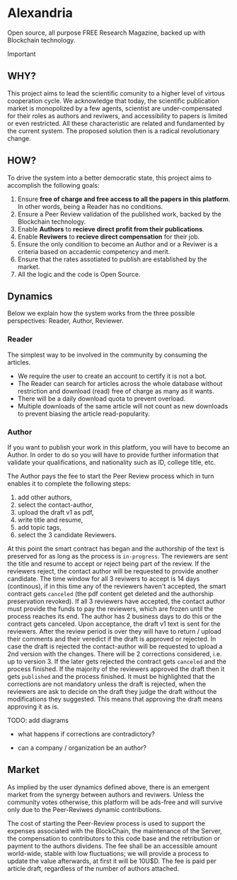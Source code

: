 # Alexandria

Open source, all purpose FREE Research Magazine, backed up with Blockchain technology.

>[!IMPORTANT]
>## WHY?
>This project aims to lead the scientific comunity to a higher level of virtous cooperation cycle.
We acknowledge that today, the scientific publication market is monopolized by a few agents, scientist are under-compensated for their roles as authors and reviwers, and accessibility to papers is limited or even restricted. All these characteristic are related and fundamented by the current system. The proposed solution then is a radical revolutionary change.
>
>## HOW?
>To drive the system into a better democratic state, this project aims to accomplish the following goals:
>1. Ensure **free of charge and free access to all the papers in this platform**. In other words, being a Reader has no conditions.
>2. Ensure a Peer Review validation of the published work, backed by the Blockchain technology.
>3. Enable **Authors** to **recieve direct profit from their publications**.
>4. Enable **Reviwers** to **recieve direct compensation** for their job.
>5. Ensure the only condition to become an Author and or a Reviwer is a criteria based on accademic competency and merit.
>6. Ensure that the rates assotiated to publish are established by the market.
>7. All the logic and the code is Open Source.

## Dynamics

Below we explain how the system works from the three possible perspectives: Reader, Author, Reviewer.

### Reader

The simplest way to be involved in the community by consuming the articles. 
- We require the user to create an account to certify it is not a bot.
- The Reader can search for articles across the whole database without restriction and download (read) free of charge as many as it wants.
- There will be a daily download quota to prevent overload. 
- Multiple downloads of the same article will not count as new downloads to prevent biasing the article read-popularity.

### Author

If you want to publish your work in this platform, you will have to become an Author. In order to do so you will have to provide further information that validate your qualifications, and nationality such as ID, college title, etc.

The Author pays the fee to start the Peer Review process which in turn enables it to complete the following steps:
1. add other authors,
2. select the contact-author,
3. upload the draft v1 as pdf,
4. write title and resume,
5. add topic tags,
6. select the 3 candidate Reviewers.

At this point the smart contract has began and the authorship of the text is preserved for as long as the process is `in-progress`. The reviewers are sent the title and resume to accept or reject being part of the review. If the reviewers reject, the contact author will be requested to provide another candidate. The time window for all 3 reviwers to accept is 14 days (continous), if in this time any of the reviewers haven't accepted, the smart contract gets `canceled` (the pdf content get deleted and the authorship preservation revoked).
If all 3 reviewers have accepted, the contact author must provide the funds to pay the reviewers, which are frozen until the process reaches its end. The author has 2 business days to do this or the contract gets canceled.
Upon acceptance, the draft v1 text is sent for the reviewers. After the review period is over they will have to return / upload their comments and their veredict if the draft is approved or rejected. In case the draft is rejected the contact-author will be requested to upload a 2nd version with the changes. There will be 2 corrections considered, i.e. up to version 3. If the later gets rejected the contract gets `canceled` and the process finished. If the majority of the reviewers approved the draft then it gets `published` and the process finished. It must be highlighted that the corrections are not mandatory unless the draft is rejected, when the reviewers are ask to decide on the draft they judge the draft without the modifications they suggested. This means that approving the draft means approving it as is.

TODO: add diagrams

- what happens if corrections are contradictory?

- can a company / organization be an author?

## Market

As implied by the user dynamics defined above, there is an emergent market from the synergy between authors and reviwers.
Unless the community votes otherwise, this platform will be ads-free and will survive only due to the Peer-Reviwes dynamic contributions.

The cost of starting the Peer-Review process is used to support the expenses associated with the BlockChain, the maintenance of the Server, the compensation to contributors to this code base and the retribution or payment to the authors dividens.
The fee shall be an accessible amount world-wide, stable with low fluctuations; we will provide a process to update the value afterwards, at first it will be 10U$D.
The fee is paid per article draft, regardless of the number of authors attached.